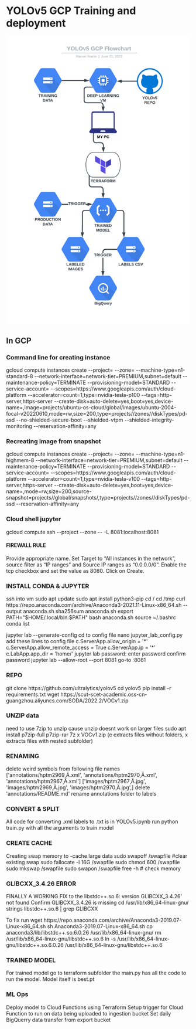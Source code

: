 # YOLOv5 GCP Training and deployment

   
<p>
   
   <img width="850" src="https://github.com/RamonMartin1/const_yolov5/blob/ab0309651d66d88ad636f225f5b5dc61a877c932/YOLOv5%20GCP%20Flowchart.png"></a>
</p>

## In GCP

### Command line for creating instance
<p> gcloud compute instances create <VM_NAME> --project=<PROJECT_NAME> --zone=<ZONE> --machine-type=n1-standard-8 --network-interface=network-tier=PREMIUM,subnet=default --maintenance-policy=TERMINATE --provisioning-model=STANDARD --service-account=<SERVICE-ACC> --scopes=https://www.googleapis.com/auth/cloud-platform --accelerator=count=1,type=nvidia-tesla-p100 --tags=http-server,https-server --create-disk=auto-delete=yes,boot=yes,device-name=<VM_NAME>,image=projects/ubuntu-os-cloud/global/images/ubuntu-2004-focal-v20220610,mode=rw,size=200,type=projects/<PROJECT_NAME>/zones/<ZONE>/diskTypes/pd-ssd --no-shielded-secure-boot --shielded-vtpm --shielded-integrity-monitoring --reservation-affinity=any </p> 

 
   
### Recreating image from snapshot
<p> gcloud compute instances create <VM_NAME> --project=<PROJECT_NAME> --zone=<ZONE> --machine-type=n1-highmem-8 --network-interface=network-tier=PREMIUM,subnet=default --maintenance-policy=TERMINATE --provisioning-model=STANDARD --service-account=<SERVICE-ACC> --scopes=https://www.googleapis.com/auth/cloud-platform --accelerator=count=1,type=nvidia-tesla-v100 --tags=http-server,https-server --create-disk=auto-delete=yes,boot=yes,device-name=<VM_NAME>,mode=rw,size=200,source-snapshot=projects/<PROJECT_NAME>/global/snapshots/<SNAPSHOT_NAME>,type=projects/<PROJECT_NAME>/zones/<ZONE>/diskTypes/pd-ssd --reservation-affinity=any </p> 


   
### Cloud shell jupyter
<p> gcloud compute ssh --project <PROJECT_NAME> --zone <zone> <VM_NAME> -- -L 8081:localhost:8081 </p> 

   

#### FIREWALL RULE
<p> Provide appropriate name. Set Target to “All instances in the network”, 
source filter as “IP ranges” and Source IP ranges as “0.0.0.0/0”. 
Enable the tcp checkbox and set the value as 8080. Click on Create. </p> 


   
### INSTALL CONDA & JUPYTER
<p> ssh into vm       
sudo apt update
sudo apt install python3-pip
cd /
cd /tmp
curl https://repo.anaconda.com/archive/Anaconda3-2021.11-Linux-x86_64.sh --output anaconda.sh
sha256sum anaconda.sh
export PATH="$HOME/.local/bin:$PATH"
bash anaconda.sh
source ~/.bashrc
conda list </p> 

<p> jupyter lab --generate-config
cd to config file
nano jupyter_lab_config.py
add these lines to config file
  c.ServerApp.allow_origin = '*'
  c.ServerApp.allow_remote_access = True
  c.ServerApp.ip = '*'
  c.LabApp.app_dir = 'home/'
jupyter lab password:
    enter password
    confirm password 
jupyter lab --allow-root --port 8081 
go-to <VM external IP>:8081 </p> 
       

   
### REPO
<p> git clone https://github.com/ultralytics/yolov5
cd yolov5
pip install -r requirements.txt
wget https://scut-scet-academic.oss-cn-guangzhou.aliyuncs.com/SODA/2022.2/VOCv1.zip </p> 
       

   
### UNZIP data
<p> need to use 7zip to unzip cause unzip doesnt work on larger files
sudo apt install p7zip-full p7zip-rar
7z x VOCv1.zip (e extracts files without folders, x extracts files with nested subfolder) </p> 
       

   
### RENAMING
<p> delete weird symbols from following file names
['annotations/hptm2969¸Ä.xml',   
 'annotations/hptm2970¸Ä.xml',
 'annotations/hptm2967¸Ä.xml']   
['images/hptm2967¸Ä.jpg',
 'images/hptm2969¸Ä.jpg',
 'images/hptm2970¸Ä.jpg',] 
delete 'annotations/README.md'
rename annotations folder to labels </p> 
       

   
### CONVERT & SPLIT
<p> All code for converting .xml labels to .txt is in YOLOv5.ipynb
run python train.py with all the arguments to train model  </p> 
       

   
### CREATE CACHE
<p> Creating swap memory to -cache large data
sudo swapoff /swapfile  #clear existing swap
sudo fallocate -l 16G /swapfile
sudo chmod 600 /swapfile
sudo mkswap /swapfile
sudo swapon /swapfile
free -h  # check memory </p> 
       

   
### GLIBCXX_3.4.26 ERROR
<p> FINALLY A WORKING FIX to the libstdc++.so.6: version GLIBCXX_3.4.26' not found 
Confirm GLIBCXX_3.4.26 is missing
cd /usr/lib/x86_64-linux-gnu/
strings libstdc++.so.6 | grep GLIBCXX </p> 
       

<p> To fix run 
wget https://repo.anaconda.com/archive/Anaconda3-2019.07-Linux-x86_64.sh
sh Anaconda3-2019.07-Linux-x86_64.sh 
cp anaconda3/lib/libstdc++.so.6.0.26 /usr/lib/x86_64-linux-gnu/
rm /usr/lib/x86_64-linux-gnu/libstdc++.so.6
ln -s /usr/lib/x86_64-linux-gnu/libstdc++.so.6.0.26 /usr/lib/x86_64-linux-gnu/libstdc++.so.6 </p> 
       

   
### TRAINED MODEL
<p> For trained model go to terraform subfolder the main.py has all the code to run the model. 
Model itself is best.pt  </p> 
   

   
### ML Ops
<p> Deploy model to Cloud Functions using Terraform
Setup trigger for Cloud Function to run on data being uploaded to ingestion bucket
Set daily BigQuerry data transfer from export bucket </p> 
       

       
       
